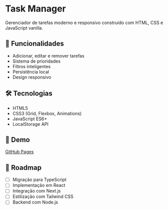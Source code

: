 # Task Manager

Gerenciador de tarefas moderno e responsivo construído com HTML, CSS e JavaScript vanilla.

## 🚀 Funcionalidades
- Adicionar, editar e remover tarefas
- Sistema de prioridades
- Filtros inteligentes
- Persistência local
- Design responsivo

## 🛠️ Tecnologias
- HTML5
- CSS3 (Grid, Flexbox, Animations)
- JavaScript ES6+
- LocalStorage API

## 📱 Demo
[GitHub Pages](https://leandru7.github.io/Task-Manager/)

## 🔄 Roadmap
- [ ] Migração para TypeScript
- [ ] Implementação em React
- [ ] Integração com Next.js
- [ ] Estilização com Tailwind CSS
- [ ] Backend com Node.js
